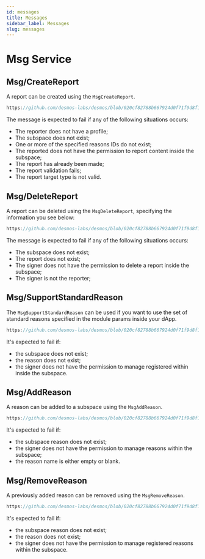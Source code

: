 ```yaml
---
id: messages
title: Messages
sidebar_label: Messages
slug: messages
---
```


# Msg Service

## Msg/CreateReport
A report can be created using the `MsgCreateReport`.

```js reference
https://github.com/desmos-labs/desmos/blob/020cf82788b667924d0f71f9d8f1fd87efa5b340/proto/desmos/reports/v1/msgs.proto#L34-L58
```

The message is expected to fail if any of the following situations occurs:
* The reporter does not have a profile;
* The subspace does not exist;
* One or more of the specified reasons IDs do not exist;
* The reported does not have the permission to report content inside the subspace;
* The report has already been made;
* The report validation fails;
* The report target type is not valid.

## Msg/DeleteReport
A report can be deleted using the `MsgDeleteReport`, specifying the information you see below:

```js reference
https://github.com/desmos-labs/desmos/blob/020cf82788b667924d0f71f9d8f1fd87efa5b340/proto/desmos/reports/v1/msgs.proto#L77-L92
```

The message is expected to fail if any of the following situations occurs:

* The subspace does not exist;
* The report does not exist;
* The signer does not have the permission to delete a report inside the subspace;
* The signer is not the reporter;

## Msg/SupportStandardReason
The `MsgSupportStandardReason` can be used if you want to use the set of standard reasons specified in the module 
params inside your dApp.

```js reference
https://github.com/desmos-labs/desmos/blob/020cf82788b667924d0f71f9d8f1fd87efa5b340/proto/desmos/reports/v1/msgs.proto#L99-L114
```

It's expected to fail if:
* the subspace does not exist;
* the reason does not exist;
* the signer does not have the permission to manage registered within inside the subspace.

## Msg/AddReason
A reason can be added to a subspace using the `MsgAddReason`.

```js reference
https://github.com/desmos-labs/desmos/blob/020cf82788b667924d0f71f9d8f1fd87efa5b340/proto/desmos/reports/v1/msgs.proto#L128-L143
```

It's expected to fail if:
* the subspace reason does not exist;
* the signer does not have the permission to manage reasons within the subspace;
* the reason name is either empty or blank.

## Msg/RemoveReason
A previously added reason can be removed using the `MsgRemoveReason`.

```js reference
https://github.com/desmos-labs/desmos/blob/020cf82788b667924d0f71f9d8f1fd87efa5b340/proto/desmos/reports/v1/msgs.proto#L156-L171
```

It's expected to fail if:
* the subspace reason does not exist;
* the reason does not exist;
* the signer does not have the permission to manage registered reasons within the subspace.